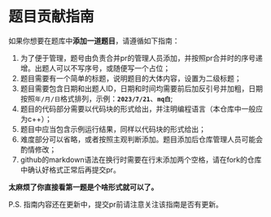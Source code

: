 # 题目贡献指南
如果你想要在题库中**添加一道题目**，请遵循如下指南：
1. 为了便于管理，题号由负责合并pr的管理人员添加，并按照pr合并时的序号递增。出题人可以不写序号，或随便写一个占位；
2. 题目需要有一个简单的标题，说明题目的大体内容，设置为二级标题；
3. 题目需要包含日期和出题人ID，日期和时间均需要前后加反引号并加粗，日期按照`年/月/日`格式排列，示例：**`2023/7/21`**、**`mq白`**;
4. 题目的代码部分需要以代码块的形式给出，并注明编程语言（本仓库中一般应为c++）；
5. 题目中应当包含示例运行结果，同样以代码块的形式给出；
6. 难度部分可以省略，或者按照主观判断添加。题目添加后仓库管理人员可能会酌情修改；
7. github的markdown语法在换行时需要在行末添加两个空格，请在fork的仓库中确认好格式正常后再提交pr。

**太麻烦了你直接看第一题是个啥形式就可以了。**

P.S. 指南内容还在更新中，提交pr前请注意关注该指南是否有更新。

